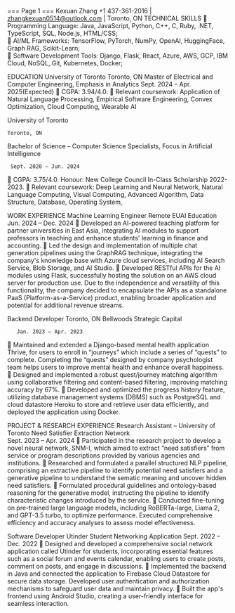 
=== Page 1 ===
Kexuan Zhang 
+1 437-361-2016 | zhangkexuan0514@outlook.com | Toronto, ON 
TECHNICAL SKILLS 
 
Programming Language: Java, JavaScript, Python, C++, C, Ruby, .NET, TypeScript, SQL, Node.js, HTML/CSS;  
 
AI/ML Frameworks: TensorFlow, PyTorch, NumPy, OpenAI, HuggingFace, Graph RAG, Scikit-Learn;  
 
Software Development Tools: Django, Flask, React, Azure, AWS, GCP, IBM Cloud, NoSQL, Git, Kubernetes, Docker; 
 
EDUCATION 
University of Toronto 
Toronto, ON 
Master of Electrical and Computer Engineering, Emphasis in Analytics 
    Sept. 2024 – Apr. 2025(Expected) 
 
CGPA: 3.94/4.0. 
 
Relevant coursework: Application of Natural Language Processing, Empirical Software Engineering, Convex Optimization, 
Cloud Computing, Wearable AI 
 
University of Toronto 
 
 
 
 
 
 
 
 
 
 
 
 
 
 
 
 
 
    Toronto, ON 
Bachelor of Science – Computer Science Specialists, Focus in Artificial Intelligence  
 
 
 
     Sept. 2020 – Jun. 2024 
 
CGPA: 3.75/4.0. Honour: New College Council In-Class Scholarship 2022-2023. 
 
Relevant coursework: Deep Learning and Neural Network, Natural Language Computing, Visual Computing, Advanced 
Algorithm, Data Structure, Database, Operating System,  
 
WORK EXPERIENCE 
Machine Learning Engineer 
Remote 
EUAI Education 
Jun. 2024 – Dec. 2024 
 
Developed an AI-powered teaching platform for partner universities in East Asia, integrating AI modules to support professors 
in teaching and enhance students' learning in finance and accounting. 
 
Led the design and implementation of multiple chat generation pipelines using the GraphRAG technique, integrating the 
company's knowledge base with Azure cloud services, including AI Search Service, Blob Storage, and AI Studio. 
 
Developed RESTful APIs for the AI modules using Flask, successfully hosting the solution on an AWS cloud server for 
production use. Due to the independence and versatility of this functionality, the company decided to encapsulate the APIs as 
a standalone PaaS (Platform-as-a-Service) product, enabling broader application and potential for additional revenue streams. 
 
Backend Developer 
Toronto, ON 
Bellwoods Strategic Capital 
 
 
 
 
 
 
 
 
 
 
 
 
 
     
       Jan. 2023 – Apr. 2023 
 
Maintained and extended a Django-based mental health application Thrive, for users to enroll in “journeys” which include a 
series of “quests” to complete. Completing the “quests” designed by company psychologist team helps users to improve mental 
health and enhance overall happiness. 
 
Designed and implemented a robust quest/journey matching algorithm using collaborative filtering and content-based 
filtering, improving matching accuracy by 67%. 
 
Developed and optimized the progress history feature, utilizing database management systems (DBMS) such as PostgreSQL 
and cloud datastore Heroku to store and retrieve user data efficiently, and deployed the application using Docker. 
 
PROJECT & RESEARCH EXPERIENCE 
Research Assistant – University of Toronto 
Need Satisfier Extraction Network                   
Sept. 2023 – Apr. 2024 
 
Participated in the research project to develop a novel neural network, SNM-I, which aimed to extract “need satisfiers” from 
service or program descriptions provided by various agencies and institutions. 
 
Researched and formulated a parallel structured NLP pipeline, comprising an extractive pipeline to identify potential need 
satisfiers and a generative pipeline to understand the sematic meaning and uncover hidden need satisfiers. 
 
Formulated procedural guidelines and ontology-based reasoning for the generative model, instructing the pipeline to identify 
characteristic changes introduced by the service. 
 
Conducted fine-tuning on pre-trained large language models, including RoBERTa-large, Liama 2, and GPT-3.5 turbo, 
to optimize performance. Executed comprehensive efficiency and accuracy analyses to assess model effectiveness. 
 
Software Developer 
Utinder Student Networking Application 
Sept. 2022 – Dec. 2022 
 
Designed and developed a comprehensive social network application called Utinder for students, incorporating essential 
features such as a social forum and events calendar, enabling users to create posts, comment on posts, and engage in discussions. 
 
Implemented the backend in Java and connected the application to Firebase Cloud Datastore for secure data storage. 
Developed user authentication and authorization mechanisms to safeguard user data and maintain privacy. 
 
Built the app's frontend using Android Studio, creating a user-friendly interface for seamless interaction. 

